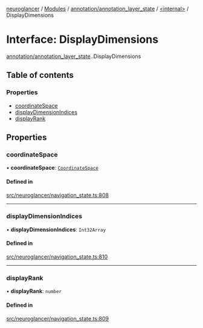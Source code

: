 [neuroglancer](../README.md) / [Modules](../modules.md) / [annotation/annotation\_layer\_state](../modules/annotation_annotation_layer_state.md) / [<internal\>](../modules/annotation_annotation_layer_state._internal_.md) / DisplayDimensions

# Interface: DisplayDimensions

[annotation/annotation_layer_state](../modules/annotation_annotation_layer_state.md).[<internal>](../modules/annotation_annotation_layer_state._internal_.md).DisplayDimensions

## Table of contents

### Properties

- [coordinateSpace](annotation_annotation_layer_state._internal_.DisplayDimensions.md#coordinatespace)
- [displayDimensionIndices](annotation_annotation_layer_state._internal_.DisplayDimensions.md#displaydimensionindices)
- [displayRank](annotation_annotation_layer_state._internal_.DisplayDimensions.md#displayrank)

## Properties

### coordinateSpace

• **coordinateSpace**: [`CoordinateSpace`](annotation_annotation_layer_state._internal_.CoordinateSpace.md)

#### Defined in

[src/neuroglancer/navigation_state.ts:808](https://github.com/ActiveBrainAtlas2/neuroglancer/blob/1beb5d34/src/neuroglancer/navigation_state.ts#L808)

___

### displayDimensionIndices

• **displayDimensionIndices**: `Int32Array`

#### Defined in

[src/neuroglancer/navigation_state.ts:810](https://github.com/ActiveBrainAtlas2/neuroglancer/blob/1beb5d34/src/neuroglancer/navigation_state.ts#L810)

___

### displayRank

• **displayRank**: `number`

#### Defined in

[src/neuroglancer/navigation_state.ts:809](https://github.com/ActiveBrainAtlas2/neuroglancer/blob/1beb5d34/src/neuroglancer/navigation_state.ts#L809)
